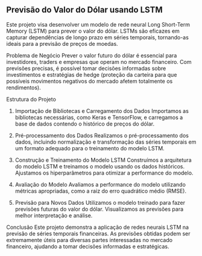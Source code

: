 ## Previsão do Valor do Dólar usando LSTM

Este projeto visa desenvolver um modelo de rede neural Long Short-Term Memory (LSTM) para prever o valor do dólar. LSTMs são eficazes em capturar dependências de longo prazo em séries temporais, tornando-as ideais para a previsão de preços de moedas.

Problema de Negócio
Prever o valor futuro do dólar é essencial para investidores, traders e empresas que operam no mercado financeiro. Com previsões precisas, é possível tomar decisões informadas sobre investimentos e estratégias de hedge (proteção da carteira para que possíveis movimentos negativos do mercado afetem totalmente os rendimentos).

Estrutura do Projeto
1. Importação de Bibliotecas e Carregamento dos Dados
Importamos as bibliotecas necessárias, como Keras e TensorFlow, e carregamos a base de dados contendo o histórico de preços do dólar.

2. Pré-processamento dos Dados
Realizamos o pré-processamento dos dados, incluindo normalização e transformação das séries temporais em um formato adequado para o treinamento do modelo LSTM.

3. Construção e Treinamento do Modelo LSTM
Construímos a arquitetura do modelo LSTM e treinamos o modelo usando os dados históricos. Ajustamos os hiperparâmetros para otimizar a performance do modelo.

4. Avaliação do Modelo
Avaliamos a performance do modelo utilizando métricas apropriadas, como a raiz do erro quadrático médio (RMSE).

5. Previsão para Novos Dados
Utilizamos o modelo treinado para fazer previsões futuras do valor do dólar. Visualizamos as previsões para melhor interpretação e análise.

Conclusão
Este projeto demonstra a aplicação de redes neurais LSTM na previsão de séries temporais financeiras. As previsões obtidas podem ser extremamente úteis para diversas partes interessadas no mercado financeiro, ajudando a tomar decisões informadas e estratégicas.
